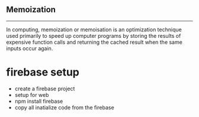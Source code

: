 ## Memoization
<hr>
In computing, memoization or memoisation is an optimization technique used primarily to speed up computer programs by storing the results of expensive function calls and returning the cached result when the same inputs occur again.

# firebase setup
- create   a firebase project 
- setup for web 
- npm install firebase 
- copy all inatialize code from the firebase 

## 